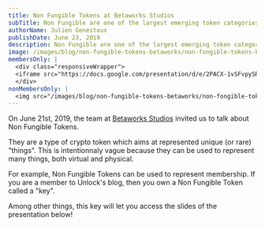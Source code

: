```yaml
---
title: Non Fungible Tokens at Betaworks Studios
subTitle: Non Fungible are one of the largest emerging token categories in the crypto asset world.
authorName: Julien Genestoux
publishDate: June 23, 2019
description: Non Fungible are one of the largest emerging token categories in the crypto asset world. We presented an intro to them at Betaworks Studios!
image: /images/blog/non-fungible-tokens-betaworks/non-fongible-tokens-betaworks.png
membersOnly: |
  <div class="responsiveWrapper">
  <iframe src="https://docs.google.com/presentation/d/e/2PACX-1vSFvpySR7seFBpTHXp-Kj6Zh4lImruyZ38iUI2grCTeUh2ErngKCTpXRDMSrwxh4VqbVy6JaY2X8H7P/embed?start=false&loop=false&delayms=3000" frameBorder="0" width="960" height="569" allowFullScreen="true" mozallowFullScreen="true" webkitallowFullScreen="true"></iframe>
  </div>
nonMembersOnly: |
  <img src="/images/blog/non-fungible-tokens-betaworks/non-fongible-tokens-betaworks-locked.png" />
---
```


On June 21st, 2019, the team at [Betaworks Studios](https://betaworks-studios.com/) invited us to talk about Non Fungible Tokens.

They are a type of crypto token which aims at represented unique (or rare) "things". This is intentionnaly vague because they can be used to represent many things, both virtual and physical.

For example, Non Fungible Tokens can be used to represent membership. If you are a member to Unlock's blog, then you own a Non Fungible Token called a "key".

Among other things, this key will let you access the slides of the presentation below!
